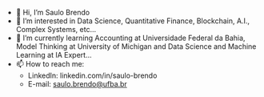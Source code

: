- 👋 Hi, I’m Saulo Brendo
- 👀 I’m interested in Data Science, Quantitative Finance, Blockchain, A.I., Complex Systems, etc...
- 🌱 I’m currently learning Accounting at Universidade Federal da Bahia, Model Thinking at University of Michigan and Data Science and Machine Learning at IA Expert...
- 📫 How to reach me: 
  * LinkedIn: linkedin.com/in/saulo-brendo
  * E-mail: saulo.brendo@ufba.br

<!---
sb537/sb537 is a ✨ special ✨ repository because its `README.md` (this file) appears on your GitHub profile.
You can click the Preview link to take a look at your changes.
--->
